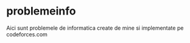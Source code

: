 # problemeinfo

Aici sunt problemele de informatica create de mine si implementate pe codeforces.com
